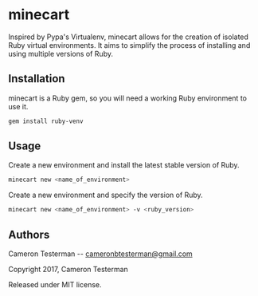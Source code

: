 # minecart
Inspired by Pypa's Virtualenv, minecart allows for the creation of isolated Ruby virtual environments. It aims to simplify the process of installing and using multiple versions of Ruby.

## Installation

minecart is a Ruby gem, so you will need a working Ruby environment to use it. 

```bash
gem install ruby-venv
```

## Usage

Create a new environment and install the latest stable version of Ruby.

```bash
minecart new <name_of_environment>
```

Create a new environment and specify the version of Ruby.

```bash
minecart new <name_of_environment> -v <ruby_version>
```

## Authors

Cameron Testerman   --  cameronbtesterman@gmail.com

Copyright 2017, Cameron Testerman

Released under MIT license.  
